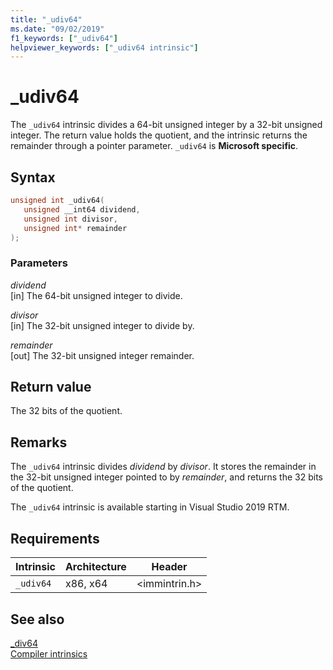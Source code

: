 ```yaml
---
title: "_udiv64"
ms.date: "09/02/2019"
f1_keywords: ["_udiv64"]
helpviewer_keywords: ["_udiv64 intrinsic"]
---
```

# _udiv64

The `_udiv64` intrinsic divides a 64-bit unsigned integer by a 32-bit unsigned integer. The return value holds the quotient, and the intrinsic returns the remainder through a pointer parameter. `_udiv64` is **Microsoft specific**.

## Syntax

```C
unsigned int _udiv64(
   unsigned __int64 dividend,
   unsigned int divisor,
   unsigned int* remainder
);
```

### Parameters

*dividend*\
[in] The 64-bit unsigned integer to divide.

*divisor*\
[in] The 32-bit unsigned integer to divide by.

*remainder*\
[out] The 32-bit unsigned integer remainder.

## Return value

The 32 bits of the quotient.

## Remarks

The `_udiv64` intrinsic divides *dividend* by *divisor*. It stores the remainder in the 32-bit unsigned integer pointed to by *remainder*, and returns the 32 bits of the quotient.

The `_udiv64` intrinsic is available starting in Visual Studio 2019 RTM.

## Requirements

|Intrinsic|Architecture|Header|
|---------------|------------------|------------|
|`_udiv64`|x86, x64|\<immintrin.h>|

## See also

[_div64](div64.md) \
[Compiler intrinsics](compiler-intrinsics.md)
